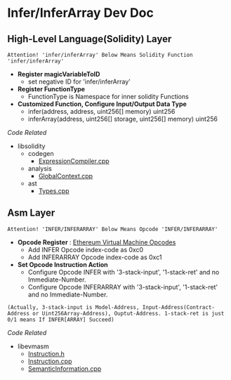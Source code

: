 # Infer/InferArray Dev Doc

## High-Level Language(Solidity) Layer
`Attention! 'infer/inferArray' Below Means Solidity Function 'infer/inferArray'`

- **Register magicVariableToID**
  - set negative ID for 'infer/inferArray'
- **Register FunctionType**
  - FunctionType is Namespace for inner solidity Functions
- **Customized Function, Configure Input/Output Data Type**
  - infer(address, address, uint256[] memory) uint256
  - inferArray(address, uint256[] storage, uint256[] memory) uint256


*Code Related*
- libsolidity
  - codegen
    - [ExpressionCompiler.cpp](./libsolidity/codegen/ExpressionCompiler.cpp)
  - analysis
    - [GlobalContext.cpp](./libsolidity/analysis/GlobalContext.cpp)
  - ast 
    - [Types.cpp](./libsolidity/ast/Types.cpp)

## Asm Layer
`Attention! 'INFER/INFERARRAY' Below Means Opcode 'INFER/INFERARRAY'`

- **Opcode Register** : [Ethereum Virtual Machine Opcodes](https://ethervm.io/)
  - Add INFER Opcode index-code as 0xc0
  - Add INFERARRAY Opcode index-code as 0xc1
- **Set Opcode Instruction Action**
  - Configure Opcode INFER with '3-stack-input', '1-stack-ret' and no Immediate-Number.
  - Configure Opcode INFERARRAY with '3-stack-input', '1-stack-ret' and no Immediate-Number.

`(Actually, 3-stack-input is Model-Address, Input-Address(Contract-Address or Uint256Array-Address), Ouptut-Address. 1-stack-ret is just 0/1 means If INFER[ARRAY] Succeed)`


*Code Related*
- libevmasm
  - [Instruction.h](./libevmasm/Instruction.h)
  - [Instruction.cpp](./libevmasm/Instruction.cpp)
  - [SemanticInformation.cpp](./libevmasm/SemanticInformation.cpp)
